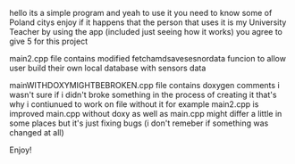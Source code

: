 hello its a simple program and yeah
to use it you need to know some of Poland citys 
enjoy
if it happens that the person that uses it is my University Teacher by using the app (included just seeing how it works)
you agree to give 5 for this project

main2.cpp file contains modified fetchamdsavesesnordata funcion to allow user build their own local database with sensors data


mainWITHDOXYMIGHTBEBROKEN.cpp file contains doxygen comments i wasn't sure if i didn't broke something in the process of creating it that's why i contiunued to work on file without it for example main2.cpp is improved main.cpp without doxy as well as main.cpp might differ a little in some places but it's just fixing bugs (i don't remeber if something was changed at all)

Enjoy!
